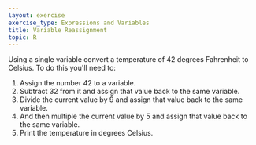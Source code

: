 ```yaml
---
layout: exercise
exercise_type: Expressions and Variables
title: Variable Reassignment
topic: R
---
```


Using a single variable convert a temperature of 42 degrees Fahrenheit
to Celsius. To do this you'll need to:

1.  Assign the number 42 to a variable.
2.  Subtract 32 from it and assign that value back to the same variable.
3.  Divide the current value by 9 and assign that value back to the same
    variable.
4.  And then multiple the current value by 5 and assign that value back
    to the same variable.
5.  Print the temperature in degrees Celsius.
